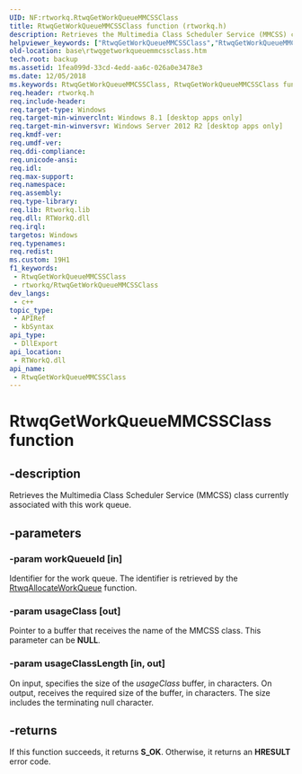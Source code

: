 ```yaml
---
UID: NF:rtworkq.RtwqGetWorkQueueMMCSSClass
title: RtwqGetWorkQueueMMCSSClass function (rtworkq.h)
description: Retrieves the Multimedia Class Scheduler Service (MMCSS) class currently associated with this work queue.
helpviewer_keywords: ["RtwqGetWorkQueueMMCSSClass","RtwqGetWorkQueueMMCSSClass function","base.rtwqgetworkqueuemmcssclass","rtworkq/RtwqGetWorkQueueMMCSSClass"]
old-location: base\rtwqgetworkqueuemmcssclass.htm
tech.root: backup
ms.assetid: 1fea099d-33cd-4edd-aa6c-026a0e3478e3
ms.date: 12/05/2018
ms.keywords: RtwqGetWorkQueueMMCSSClass, RtwqGetWorkQueueMMCSSClass function, base.rtwqgetworkqueuemmcssclass, rtworkq/RtwqGetWorkQueueMMCSSClass
req.header: rtworkq.h
req.include-header: 
req.target-type: Windows
req.target-min-winverclnt: Windows 8.1 [desktop apps only]
req.target-min-winversvr: Windows Server 2012 R2 [desktop apps only]
req.kmdf-ver: 
req.umdf-ver: 
req.ddi-compliance: 
req.unicode-ansi: 
req.idl: 
req.max-support: 
req.namespace: 
req.assembly: 
req.type-library: 
req.lib: Rtworkq.lib
req.dll: RTWorkQ.dll
req.irql: 
targetos: Windows
req.typenames: 
req.redist: 
ms.custom: 19H1
f1_keywords:
 - RtwqGetWorkQueueMMCSSClass
 - rtworkq/RtwqGetWorkQueueMMCSSClass
dev_langs:
 - c++
topic_type:
 - APIRef
 - kbSyntax
api_type:
 - DllExport
api_location:
 - RTWorkQ.dll
api_name:
 - RtwqGetWorkQueueMMCSSClass
---
```


# RtwqGetWorkQueueMMCSSClass function


## -description

Retrieves the Multimedia Class Scheduler Service (MMCSS) class currently associated with this work queue.

## -parameters

### -param workQueueId [in]

Identifier for the work queue. The identifier is retrieved by the <a href="/windows/desktop/api/rtworkq/nf-rtworkq-rtwqallocateworkqueue">RtwqAllocateWorkQueue</a> function.

### -param usageClass [out]

Pointer to a buffer that receives the name of the MMCSS class. This parameter can be <b>NULL</b>.

### -param usageClassLength [in, out]

On input, specifies the size of the <i>usageClass</i> buffer, in characters. On output, receives the required size of the buffer, in characters. The size includes the terminating null character.

## -returns

If this function succeeds, it returns <b>S_OK</b>. Otherwise, it returns an <b>HRESULT</b> error code.
